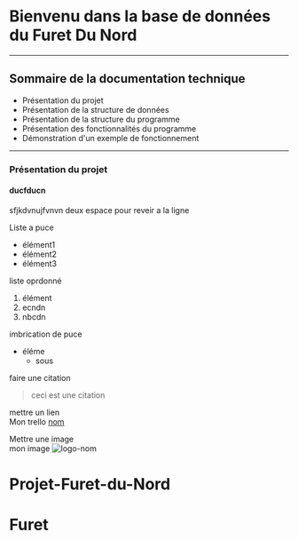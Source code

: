 # Bienvenu dans la base de données du Furet Du Nord
--------------------------
## Sommaire de la documentation technique  
* Présentation du projet
* Présentation de la structure de données
* Présentation de la structure du programme
* Présentation des fonctionnalités du programme
* Démonstration d'un exemple de fonctionnement  
--------------------------
### Présentation du projet  
#### ducfducn

sfjkdvnujfvnvn  deux espace pour reveir a la ligne

Liste a puce  
* élément1
* élément2
* élément3  

liste oprdonné

1. élément
2. ecndn
3. nbcdn

imbrication de puce  
* éléme  
    * sous  

faire une citation  
> ceci est une citation  

mettre un lien  
Mon trello [nom](lien)  

Mettre une image  
mon image ![logo-nom](lien)  


# Projet-Furet-du-Nord
# Furet

